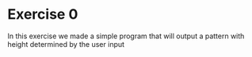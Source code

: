 Exercise 0 
====================
In this exercise we made a simple program that will output a pattern with height determined by the user input 